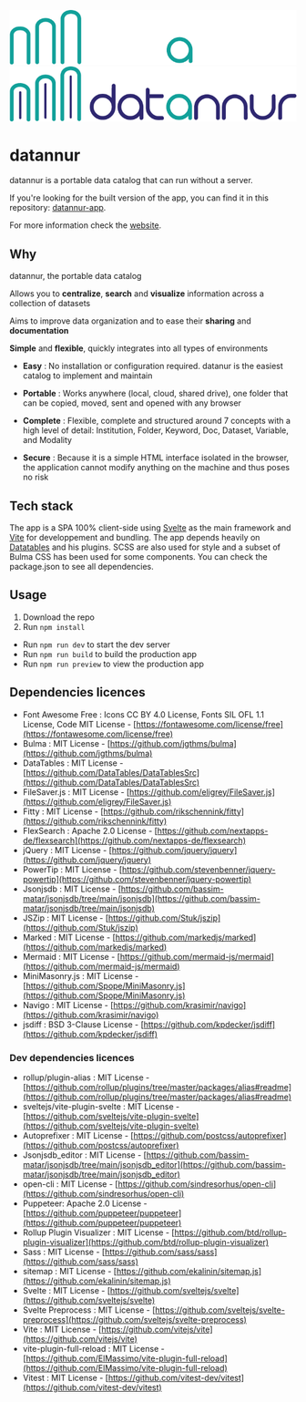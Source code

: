 ![datannur logo](./public/assets/main_banner_dark.png#gh-dark-mode-only)
![datannur logo](./public/assets/main_banner.png#gh-light-mode-only)

# datannur

datannur is a portable data catalog that can run without a server.

If you're looking for the built version of the app, you can find it in this repository: [datannur-app](https://github.com/bassim-matar/datannur-app).

For more information check the [website](https://datannur.com).

## Why

datannur, the portable data catalog

Allows you to **centralize**, **search** and **visualize** information across a collection of datasets

Aims to improve data organization and to ease their **sharing** and **documentation**

**Simple** and **flexible**, quickly integrates into all types of environments

- **Easy** :
  No installation or configuration required. datanur is the easiest catalog to implement and maintain

- **Portable** :
  Works anywhere (local, cloud, shared drive), one folder that can be copied, moved, sent and opened with any browser

- **Complete** :
  Flexible, complete and structured around 7 concepts with a high level of detail: Institution, Folder, Keyword, Doc, Dataset, Variable, and Modality

- **Secure** :
  Because it is a simple HTML interface isolated in the browser, the application cannot modify anything on the machine and thus poses no risk

## Tech stack

The app is a SPA 100% client-side using [Svelte](https://github.com/sveltejs/svelte) as the main framework
and [Vite](https://github.com/vitejs/vite) for developpement and bundling.
The app depends heavily on [Datatables](https://datatables.net) and his plugins.
SCSS are also used for style and a subset of Bulma CSS has been used for some components. You can check the package.json to see all dependencies.

## Usage

1. Download the repo
2. Run `npm install`

- Run `npm run dev` to start the dev server
- Run `npm run build` to build the production app
- Run `npm run preview` to view the production app

## Dependencies licences

- Font Awesome Free : Icons CC BY 4.0 License, Fonts SIL OFL 1.1 License, Code MIT License - [https://fontawesome.com/license/free](https://fontawesome.com/license/free)
- Bulma : MIT License - [https://github.com/jgthms/bulma](https://github.com/jgthms/bulma)
- DataTables : MIT License - [https://github.com/DataTables/DataTablesSrc](https://github.com/DataTables/DataTablesSrc)
- FileSaver.js : MIT License - [https://github.com/eligrey/FileSaver.js](https://github.com/eligrey/FileSaver.js)
- Fitty : MIT License - [https://github.com/rikschennink/fitty](https://github.com/rikschennink/fitty)
- FlexSearch : Apache 2.0 License - [https://github.com/nextapps-de/flexsearch](https://github.com/nextapps-de/flexsearch)
- jQuery : MIT License - [https://github.com/jquery/jquery](https://github.com/jquery/jquery)
- PowerTip : MIT License - [https://github.com/stevenbenner/jquery-powertip](https://github.com/stevenbenner/jquery-powertip)
- Jsonjsdb : MIT License - [https://github.com/bassim-matar/jsonjsdb/tree/main/jsonjsdb](https://github.com/bassim-matar/jsonjsdb/tree/main/jsonjsdb)
- JSZip : MIT License - [https://github.com/Stuk/jszip](https://github.com/Stuk/jszip)
- Marked : MIT License - [https://github.com/markedjs/marked](https://github.com/markedjs/marked)
- Mermaid : MIT License - [https://github.com/mermaid-js/mermaid](https://github.com/mermaid-js/mermaid)
- MiniMasonry.js : MIT License - [https://github.com/Spope/MiniMasonry.js](https://github.com/Spope/MiniMasonry.js)
- Navigo : MIT License - [https://github.com/krasimir/navigo](https://github.com/krasimir/navigo)
- jsdiff : BSD 3-Clause License - [https://github.com/kpdecker/jsdiff](https://github.com/kpdecker/jsdiff)

### Dev dependencies licences

- rollup/plugin-alias : MIT License - [https://github.com/rollup/plugins/tree/master/packages/alias#readme](https://github.com/rollup/plugins/tree/master/packages/alias#readme)
- sveltejs/vite-plugin-svelte : MIT License - [https://github.com/sveltejs/vite-plugin-svelte](https://github.com/sveltejs/vite-plugin-svelte)
- Autoprefixer : MIT License - [https://github.com/postcss/autoprefixer](https://github.com/postcss/autoprefixer)
- Jsonjsdb_editor : MIT License - [https://github.com/bassim-matar/jsonjsdb/tree/main/jsonjsdb_editor](https://github.com/bassim-matar/jsonjsdb/tree/main/jsonjsdb_editor)
- open-cli : MIT License - [https://github.com/sindresorhus/open-cli](https://github.com/sindresorhus/open-cli)
- Puppeteer: Apache 2.0 License - [https://github.com/puppeteer/puppeteer](https://github.com/puppeteer/puppeteer)
- Rollup Plugin Visualizer : MIT License - [https://github.com/btd/rollup-plugin-visualizer](https://github.com/btd/rollup-plugin-visualizer)
- Sass : MIT License - [https://github.com/sass/sass](https://github.com/sass/sass)
- sitemap : MIT License - [https://github.com/ekalinin/sitemap.js](https://github.com/ekalinin/sitemap.js)
- Svelte : MIT License - [https://github.com/sveltejs/svelte](https://github.com/sveltejs/svelte)
- Svelte Preprocess : MIT License - [https://github.com/sveltejs/svelte-preprocess](https://github.com/sveltejs/svelte-preprocess)
- Vite : MIT License - [https://github.com/vitejs/vite](https://github.com/vitejs/vite)
- vite-plugin-full-reload : MIT License - [https://github.com/ElMassimo/vite-plugin-full-reload](https://github.com/ElMassimo/vite-plugin-full-reload)
- Vitest : MIT License - [https://github.com/vitest-dev/vitest](https://github.com/vitest-dev/vitest)
